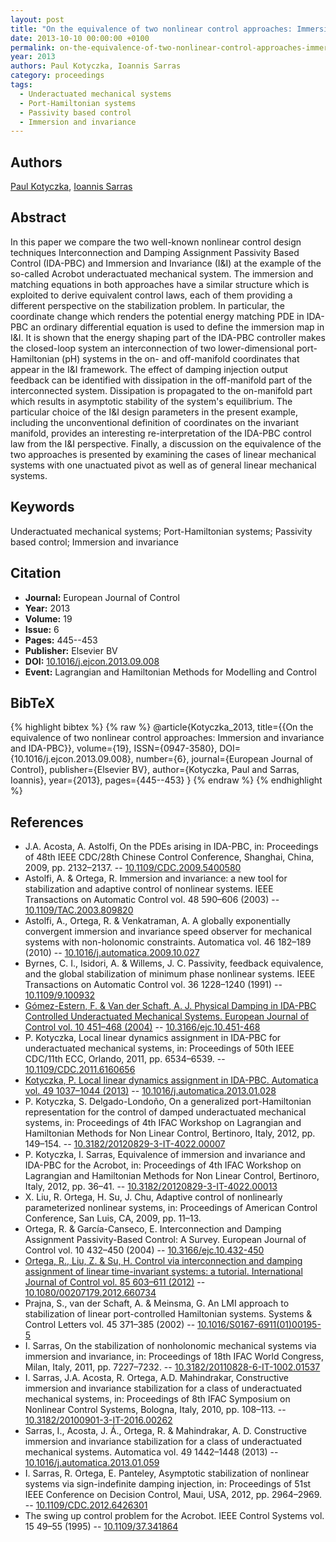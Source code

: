 ```yaml
---
layout: post
title: "On the equivalence of two nonlinear control approaches: Immersion and invariance and IDA-PBC"
date: 2013-10-10 00:00:00 +0100
permalink: on-the-equivalence-of-two-nonlinear-control-approaches-immersion-and-invariance-and-ida-pbc
year: 2013
authors: Paul Kotyczka, Ioannis Sarras
category: proceedings
tags:
  - Underactuated mechanical systems
  - Port-Hamiltonian systems
  - Passivity based control
  - Immersion and invariance
---
```

 
## Authors
[Paul Kotyczka](authors/paul_kotyczka), [Ioannis Sarras](authors/ioannis_sarras)
 
## Abstract
In this paper we compare the two well-known nonlinear control design techniques Interconnection and Damping Assignment Passivity Based Control (IDA-PBC) and Immersion and Invariance (I&I) at the example of the so-called Acrobot underactuated mechanical system. The immersion and matching equations in both approaches have a similar structure which is exploited to derive equivalent control laws, each of them providing a different perspective on the stabilization problem. In particular, the coordinate change which renders the potential energy matching PDE in IDA-PBC an ordinary differential equation is used to define the immersion map in I&I. It is shown that the energy shaping part of the IDA-PBC controller makes the closed-loop system an interconnection of two lower-dimensional port-Hamiltonian (pH) systems in the on- and off-manifold coordinates that appear in the I&I framework. The effect of damping injection output feedback can be identified with dissipation in the off-manifold part of the interconnected system. Dissipation is propagated to the on-manifold part which results in asymptotic stability of the system's equilibrium. The particular choice of the I&I design parameters in the present example, including the unconventional definition of coordinates on the invariant manifold, provides an interesting re-interpretation of the IDA-PBC control law from the I&I perspective. Finally, a discussion on the equivalence of the two approaches is presented by examining the cases of linear mechanical systems with one unactuated pivot as well as of general linear mechanical systems.
 
## Keywords
Underactuated mechanical systems; Port-Hamiltonian systems; Passivity based control; Immersion and invariance
 
## Citation
- **Journal:** European Journal of Control
- **Year:** 2013
- **Volume:** 19
- **Issue:** 6
- **Pages:** 445--453
- **Publisher:** Elsevier BV
- **DOI:** [10.1016/j.ejcon.2013.09.008](https://doi.org/10.1016/j.ejcon.2013.09.008)
- **Event:** Lagrangian and Hamiltonian Methods for Modelling and Control
 
## BibTeX
{% highlight bibtex %}
{% raw %}
@article{Kotyczka_2013,
  title={{On the equivalence of two nonlinear control approaches: Immersion and invariance and IDA-PBC}},
  volume={19},
  ISSN={0947-3580},
  DOI={10.1016/j.ejcon.2013.09.008},
  number={6},
  journal={European Journal of Control},
  publisher={Elsevier BV},
  author={Kotyczka, Paul and Sarras, Ioannis},
  year={2013},
  pages={445--453}
}
{% endraw %}
{% endhighlight %}
 
## References
- J.A. Acosta, A. Astolfi, On the PDEs arising in IDA-PBC, in: Proceedings of 48th IEEE CDC/28th Chinese Control Conference, Shanghai, China, 2009, pp. 2132–2137. -- [10.1109/CDC.2009.5400580](https://doi.org/10.1109/CDC.2009.5400580)
- Astolfi, A. & Ortega, R. Immersion and invariance: a new tool for stabilization and adaptive control of nonlinear systems. IEEE Transactions on Automatic Control vol. 48 590–606 (2003) -- [10.1109/TAC.2003.809820](https://doi.org/10.1109/TAC.2003.809820)
- Astolfi, A., Ortega, R. & Venkatraman, A. A globally exponentially convergent immersion and invariance speed observer for mechanical systems with non-holonomic constraints. Automatica vol. 46 182–189 (2010) -- [10.1016/j.automatica.2009.10.027](https://doi.org/10.1016/j.automatica.2009.10.027)
- Byrnes, C. I., Isidori, A. & Willems, J. C. Passivity, feedback equivalence, and the global stabilization of minimum phase nonlinear systems. IEEE Transactions on Automatic Control vol. 36 1228–1240 (1991) -- [10.1109/9.100932](https://doi.org/10.1109/9.100932)
- [Gómez-Estern, F. & Van der Schaft, A. J. Physical Damping in IDA-PBC Controlled Underactuated Mechanical Systems. European Journal of Control vol. 10 451–468 (2004)](physical-damping-in-ida-pbc-controlled-underactuated-mechanical-systems) -- [10.3166/ejc.10.451-468](https://doi.org/10.3166/ejc.10.451-468)
- P. Kotyczka, Local linear dynamics assignment in IDA-PBC for underactuated mechanical systems, in: Proceedings of 50th IEEE CDC/11th ECC, Orlando, 2011, pp. 6534–6539. -- [10.1109/CDC.2011.6160656](https://doi.org/10.1109/CDC.2011.6160656)
- [Kotyczka, P. Local linear dynamics assignment in IDA-PBC. Automatica vol. 49 1037–1044 (2013)](local-linear-dynamics-assignment-in-ida-pbc) -- [10.1016/j.automatica.2013.01.028](https://doi.org/10.1016/j.automatica.2013.01.028)
- P. Kotyczka, S. Delgado-Londoño, On a generalized port-Hamiltonian representation for the control of damped underactuated mechanical systems, in: Proceedings of 4th IFAC Workshop on Lagrangian and Hamiltonian Methods for Non Linear Control, Bertinoro, Italy, 2012, pp. 149–154. -- [10.3182/20120829-3-IT-4022.00007](https://doi.org/10.3182/20120829-3-IT-4022.00007)
- P. Kotyczka, I. Sarras, Equivalence of immersion and invariance and IDA-PBC for the Acrobot, in: Proceedings of 4th IFAC Workshop on Lagrangian and Hamiltonian Methods for Non Linear Control, Bertinoro, Italy, 2012, pp. 36–41. -- [10.3182/20120829-3-IT-4022.00013](https://doi.org/10.3182/20120829-3-IT-4022.00013)
- X. Liu, R. Ortega, H. Su, J. Chu, Adaptive control of nonlinearly parameterized nonlinear systems, in: Proceedings of American Control Conference, San Luis, CA, 2009, pp. 11–13.
- Ortega, R. & García-Canseco, E. Interconnection and Damping Assignment Passivity-Based Control: A Survey. European Journal of Control vol. 10 432–450 (2004) -- [10.3166/ejc.10.432-450](https://doi.org/10.3166/ejc.10.432-450)
- [Ortega, R., Liu, Z. & Su, H. Control via interconnection and damping assignment of linear time-invariant systems: a tutorial. International Journal of Control vol. 85 603–611 (2012)](control-via-interconnection-and-damping-assignment-of-linear-time-invariant-systems-a-tutorial) -- [10.1080/00207179.2012.660734](https://doi.org/10.1080/00207179.2012.660734)
- Prajna, S., van der Schaft, A. & Meinsma, G. An LMI approach to stabilization of linear port-controlled Hamiltonian systems. Systems &amp; Control Letters vol. 45 371–385 (2002) -- [10.1016/S0167-6911(01)00195-5](https://doi.org/10.1016/S0167-6911(01)00195-5)
- I. Sarras, On the stabilization of nonholonomic mechanical systems via immersion and invariance, in: Proceedings of 18th IFAC World Congress, Milan, Italy, 2011, pp. 7227–7232. -- [10.3182/20110828-6-IT-1002.01537](https://doi.org/10.3182/20110828-6-IT-1002.01537)
- I. Sarras, J.A. Acosta, R. Ortega, A.D. Mahindrakar, Constructive immersion and invariance stabilization for a class of underactuated mechanical systems, in: Proceedings of 8th IFAC Symposium on Nonlinear Control Systems, Bologna, Italy, 2010, pp. 108–113. -- [10.3182/20100901-3-IT-2016.00262](https://doi.org/10.3182/20100901-3-IT-2016.00262)
- Sarras, I., Acosta, J. Á., Ortega, R. & Mahindrakar, A. D. Constructive immersion and invariance stabilization for a class of underactuated mechanical systems. Automatica vol. 49 1442–1448 (2013) -- [10.1016/j.automatica.2013.01.059](https://doi.org/10.1016/j.automatica.2013.01.059)
- I. Sarras, R. Ortega, E. Panteley, Asymptotic stabilization of nonlinear systems via sign-indefinite damping injection, in: Proceedings of 51st IEEE Conference on Decision Control, Maui, USA, 2012, pp. 2964–2969. -- [10.1109/CDC.2012.6426301](https://doi.org/10.1109/CDC.2012.6426301)
- The swing up control problem for the Acrobot. IEEE Control Systems vol. 15 49–55 (1995) -- [10.1109/37.341864](https://doi.org/10.1109/37.341864)

